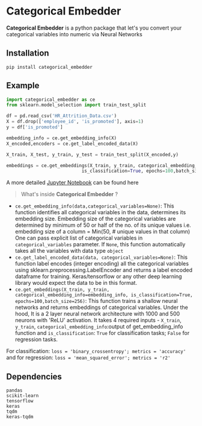 # Categorical Embedder

 **Categorical Embedder** is a python package that let's you convert your categorical variables into numeric via Neural Networks

## Installation

`pip install categorical_embedder`

## Example
```py
import categorical_embedder as ce
from sklearn.model_selection import train_test_split

df = pd.read_csv('HR_Attrition_Data.csv')
X = df.drop(['employee_id', 'is_promoted'], axis=1)
y = df['is_promoted']

embedding_info = ce.get_embedding_info(X)
X_encoded,encoders = ce.get_label_encoded_data(X)

X_train, X_test, y_train, y_test = train_test_split(X_encoded,y)

embeddings = ce.get_embeddings(X_train, y_train, categorical_embedding_info=embedding_info, 
                            is_classification=True, epochs=100,batch_size=256)
```
A more detailed [Jupyter Notebook](http://www.github.com ) can be found here

> What's inside **Categorical Embedder** ?
* `ce.get_embedding_info(data,categorical_variables=None)`: This function identifies all categorical variables in the data, determines its embedding size. Embedding size of the categorical variables are determined by minimum of 50 or half of the no. of its unique values i.e. embedding size of a column  = Min(50, # unique values in that column)
One can pass explicit list of categorical variables in `categorical_variables` parameter. If `None`, this function automatically takes all the variables with data type `object`
* `ce.get_label_encoded_data(data, categorical_variables=None)`: This function label encodes (integer encoding) all the categorical variables using sklearn.preprocessing.LabelEncoder and returns a label encoded dataframe for training. Keras/tensorflow or any other deep learning library would expect the data to be in this format.
* `ce.get_embeddings(X_train, y_train, categorical_embedding_info=embedding_info, is_classification=True,                          epochs=100,batch_size=256)`: This function trains a shallow neural networks and returns embeddings of categorical variables. Under the hood, It is a 2 layer neural network architecture with 1000 and 500 neurons with 'ReLU' activation. It takes 4 required inputs -  `X_train`, `y_train`, `categorical_embedding_info`:output of get_embedding_info function and `is_classification`: `True` for classification tasks; `False` for regression tasks.

For classification: `loss = 'binary_crossentropy'; metrics = 'accuracy'` and for regression: `loss = 'mean_squared_error'; metrics = 'r2'`

## Dependencies
```numpy
pandas
scikit-learn
tensorflow
keras
tqdm
keras-tqdm
```



